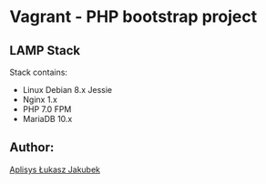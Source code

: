 # Vagrant - PHP bootstrap project

## LAMP Stack

Stack contains:
- Linux Debian 8.x Jessie
- Nginx 1.x
- PHP 7.0 FPM
- MariaDB 10.x

## Author:

[Aplisys Łukasz Jakubek](http://www.aplisys.pl)
